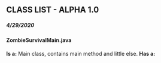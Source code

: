 ## CLASS LIST - ALPHA 1.0
##### 4/29/2020

#### ZombieSurvivalMain.java
**Is a:** Main class, contains main method and little else.
**Has a:** 